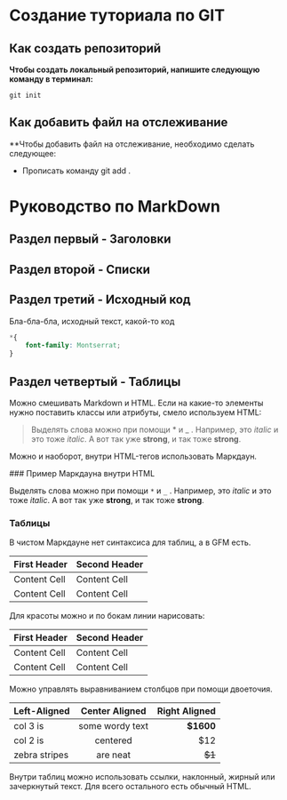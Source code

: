 # Создание туториала по GIT

## Как создать репозиторий


**Чтобы создать локальный репозиторий, напишите следующую команду в терминал:**
```fix
git init
```

## Как добавить файл на отслеживание

**Чтобы добавить файл на отслеживание, необходимо сделать следующее:

- Прописать команду git add .


#  Руководство по MarkDown

## Раздел первый - Заголовки




## Раздел второй - Списки






## Раздел третий - Исходный код

Бла-бла-бла, исходный текст, какой-то код
```css
*{
    font-family: Montserrat;
}
```

## Раздел четвертый - Таблицы

Можно смешивать Markdown и HTML. Если на какие-то
элементы нужно поставить классы или атрибуты, смело
используем HTML:

> Выделять слова можно при помощи * и _ . Например, это
<em class="a1">italic</em> и это тоже <i
class="a1">italic</i>. А вот так уже <b>strong</b>, и
так тоже <strong>strong</strong>.

Можно и наоборот, внутри HTML-тегов использовать
Маркдаун.

<section class="someclass">
### Пример Маркдауна внутри HTML

Выделять слова можно при помощи `*` и `_` . Например,
это
_italic_ и это тоже *italic*. А вот так уже
__strong__, и так тоже **strong**.
</section>

### Таблицы
В чистом Маркдауне нет синтаксиса для таблиц, а в GFM
есть.

First Header | Second Header
------------- | -------------
Content Cell | Content Cell
Content Cell | Content Cell

Для красоты можно и по бокам линии нарисовать:

 First Header | Second Header |
| ------------- | ------------- |
| Content Cell | Content Cell |
| Content Cell | Content Cell |

Можно управлять выравниванием столбцов при помощи
двоеточия.

| Left-Aligned | Center Aligned | Right Aligned |
|:------------- |:---------------:| -------------:|
| col 3 is | some wordy text | **$1600** |
| col 2 is | centered | $12 |
| zebra stripes | are neat | ~~$1~~ |

Внутри таблиц можно использовать ссылки, наклонный,
жирный или зачеркнутый текст.
Для всего остального есть обычный HTML.

